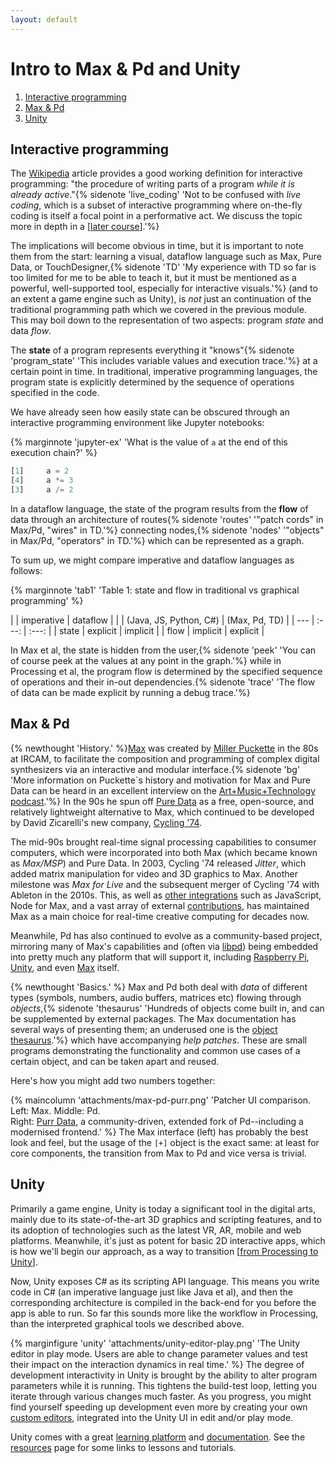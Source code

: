 ```yaml
---
layout: default
---
```


# Intro to Max & Pd and Unity   <!-- omit in toc -->

1. [Interactive programming](#interactive-programming)
2. [Max & Pd](#max--pd)
3. [Unity](#unity)


## Interactive programming

The [Wikipedia](https://en.wikipedia.org/wiki/Interactive_programming) article provides a good working definition for interactive programming: "the procedure of writing parts of a program *while it is already active*."{% sidenote 'live_coding' 'Not to be confused with *live coding*, which is a subset of interactive programming where on-the-fly coding is itself a focal point in a performative act. We discuss the topic more in depth in a [[later course](live-coding)].'%}

The implications will become obvious in time, but it is important to note them from the start: learning a visual, dataflow language such as Max, Pure Data, or TouchDesigner,{% sidenote 'TD' 'My experience with TD so far is too limited for me to be able to teach it, but it must be mentioned as a powerful, well-supported tool, especially for interactive visuals.'%}
 (and to an extent a game engine such as Unity), is *not* just an continuation of the traditional programming path which we covered in the previous module. This may boil down to the representation of two aspects: program *state* and data *flow*.

The **state** of a program represents everything it "knows"{% sidenote 'program_state' 'This includes variable values and execution trace.'%}
 at a certain point in time. In traditional, imperative programming languages, the program state is explicitly determined by the sequence of operations specified in the code. 

 We have already seen how easily state can be obscured through an interactive programming environment like Jupyter notebooks:

 {% marginnote 'jupyter-ex' 'What is the value of `a` at the end of this execution chain?' %}
 ```python
[1]     a = 2
[4]     a *= 3
[3]     a /= 2
 ```

In a dataflow language, the state of the program results from the **flow** of data through an architecture of routes{% sidenote 'routes' '"patch cords" in Max/Pd, "wires" in TD.'%}
connecting nodes,{% sidenote 'nodes' '"objects" in Max/Pd, "operators" in TD.'%}
which can be represented as a graph.

To sum up, we might compare imperative and dataflow languages as follows:

{% marginnote 'tab1' 'Table 1: state and flow in traditional vs graphical programming' %}

| | imperative | dataflow |
| | (Java, JS, Python, C#) | (Max, Pd, TD) |
| --- | :---: | :---: |
| state | explicit | implicit |
| flow | implicit | explicit |

In Max et al, the state is hidden from the user,{% sidenote 'peek' 'You can of course peek at the values at any point in the graph.'%}
while in Processing et al, the program flow is determined by the specified sequence of operations and their in-out dependencies.{% sidenote 'trace' 'The flow of data can be made explicit by running a debug trace.'%}


## Max & Pd

{% newthought 'History.' %}[Max](//cycling74.com/products/max/) was created by [Miller Puckette](//msp.ucsd.edu/) in the 80s at IRCAM, to facilitate the composition and programming of complex digital synthesizers via an interactive and modular interface.{% sidenote 'bg' 'More information on Puckette`s history and motivation for Max and Pure Data can be heard in an excellent interview on the [Art+Music+Technology podcast]().'%} In the 90s he spun off [Pure Data](//puredata.info/) as a free, open-source, and relatively lightweight alternative to Max, which continued to be developed by David Zicarelli's new company, [Cycling '74](//cycling74.com/).

The mid-90s brought real-time signal processing capabilities to consumer computers, which were incorporated into both Max (which became known as *Max/MSP*) and Pure Data. In 2003, Cycling '74 released *Jitter*, which added matrix manipulation for video and 3D graphics to Max. Another milestone was *Max for Live* and the subsequent merger of Cycling '74 with Ableton in the 2010s. This, as well as [other integrations](https://cycling74.com/products/extendmax) such as JavaScript, Node for Max, and a vast array of external [contributions](https://cycling74.com/packages), has maintained Max as a main choice for real-time creative computing for decades now.

Meanwhile, Pd has also continued to evolve as a community-based project, mirroring many of Max's capabilities and (often via [libpd](https://github.com/libpd/libpd)) being embedded into pretty much any platform that will support it, including [Raspberry Pi](https://puredata.info/docs/raspberry-pi), [Unity](https://github.com/LibPdIntegration/LibPdIntegration), and even [Max](http://msp.ucsd.edu/software.html) itself.

{% newthought 'Basics.' %} Max and Pd both deal with *data* of different types (symbols, numbers, audio buffers, matrices etc) flowing through *objects*,{% sidenote 'thesaurus' 'Hundreds of objects come built in, and can be supplemented by external packages. The Max documentation has several ways of presenting them; an underused one is the [object thesaurus](https://docs.cycling74.com/max8/vignettes/thesaurus).'%} which have accompanying *help patches*. These are small programs demonstrating the functionality and common use cases of a certain object, and can be taken apart and reused.

Here's how you might add two numbers together:

{% maincolumn 'attachments/max-pd-purr.png' 'Patcher UI comparison.<br/>Left: Max. Middle: Pd.<br/>Right: [Purr Data](https://agraef.github.io/purr-data-intro/), a community-driven, extended fork of Pd--including a modernised frontend.' %}
The Max interface (left) has probably the best look and feel, but the usage of the `[+]` object is the exact same: at least for core components, the transition from Max to Pd and vice versa is trivial.

## Unity

Primarily a game engine, Unity is today a significant tool in the digital arts, mainly due to its state-of-the-art 3D graphics and scripting features, and to its adoption of technologies such as the latest VR, AR, mobile and web platforms. Meanwhile, it's just as potent for basic 2D interactive apps, which is how we'll begin our approach, as a way to transition [[from Processing to Unity]].

Now, Unity exposes C# as its scripting API language. This means you write code in C# (an imperative language just like Java et al), and then the corresponding architecture is compiled in the back-end for you before the app is able to run. So far this sounds more like the workflow in Processing, than the interpreted graphical tools we described above.

{% marginfigure 'unity' 'attachments/unity-editor-play.png' 'The Unity editor in play mode. Users are able to change parameter values and test their impact on the interaction dynamics in real time.' %}
The degree of development interactivity in Unity is brought by the ability to alter program parameters while it is running. This tightens the build-test loop, letting you iterate through various changes much faster. As you progress, you might find yourself speeding up development even more by creating your own [custom editors](https://docs.unity3d.com/Manual/editor-CustomEditors.html), integrated into the Unity UI in edit and/or play mode.

Unity comes with a great [learning platform](https://learn.unity.com/) and [documentation](https://docs.unity3d.com/). See the [resources](resources#unity) page for some links to lessons and tutorials.


[//begin]: # "Autogenerated link references for markdown compatibility"
[from Processing to Unity]: from-processing-to-unity.md "From Processing to Unity "
[//end]: # "Autogenerated link references"